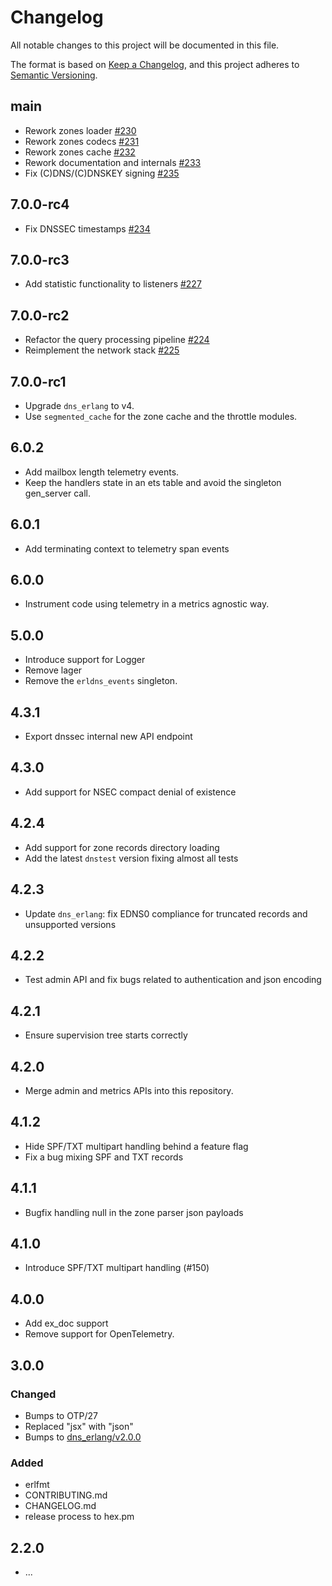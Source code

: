 # Changelog

All notable changes to this project will be documented in this file.

The format is based on [Keep a Changelog](https://keepachangelog.com/en/1.1.0/),
and this project adheres to [Semantic Versioning](https://semver.org/spec/v2.0.0.html).

## main

- Rework zones loader [#230](https://github.com/dnsimple/erldns/pull/230)
- Rework zones codecs [#231](https://github.com/dnsimple/erldns/pull/231)
- Rework zones cache [#232](https://github.com/dnsimple/erldns/pull/232)
- Rework documentation and internals [#233](https://github.com/dnsimple/erldns/pull/233)
- Fix (C)DNS/(C)DNSKEY signing [#235](https://github.com/dnsimple/erldns/pull/235)

## 7.0.0-rc4

- Fix DNSSEC timestamps [#234](https://github.com/dnsimple/erldns/pull/234)

## 7.0.0-rc3

- Add statistic functionality to listeners [#227](https://github.com/dnsimple/erldns/pull/227)

## 7.0.0-rc2

- Refactor the query processing pipeline [#224](https://github.com/dnsimple/erldns/pull/224)
- Reimplement the network stack [#225](https://github.com/dnsimple/erldns/pull/225)

## 7.0.0-rc1

- Upgrade `dns_erlang` to v4.
- Use `segmented_cache` for the zone cache and the throttle modules.

## 6.0.2

- Add mailbox length telemetry events.
- Keep the handlers state in an ets table and avoid the singleton gen_server call.

## 6.0.1

- Add terminating context to telemetry span events

## 6.0.0

- Instrument code using telemetry in a metrics agnostic way.

## 5.0.0

- Introduce support for Logger
- Remove lager
- Remove the `erldns_events` singleton.

## 4.3.1

- Export dnssec internal new API endpoint

## 4.3.0

- Add support for NSEC compact denial of existence

## 4.2.4

- Add support for zone records directory loading
- Add the latest `dnstest` version fixing almost all tests

## 4.2.3

- Update `dns_erlang`: fix EDNS0 compliance for truncated records and unsupported versions

## 4.2.2

- Test admin API and fix bugs related to authentication and json encoding

## 4.2.1

- Ensure supervision tree starts correctly

## 4.2.0

- Merge admin and metrics APIs into this repository.

## 4.1.2

- Hide SPF/TXT multipart handling behind a feature flag
- Fix a bug mixing SPF and TXT records

## 4.1.1

- Bugfix handling null in the zone parser json payloads

## 4.1.0

- Introduce SPF/TXT multipart handling (#150)

## 4.0.0

- Add ex_doc support
- Remove support for OpenTelemetry.

## 3.0.0

### Changed

- Bumps to OTP/27
- Replaced "jsx" with "json"
- Bumps to [dns_erlang/v2.0.0](https://hex.pm/packages/dns_erlang/2.0.0)

### Added

- erlfmt
- CONTRIBUTING.md
- CHANGELOG.md
- release process to hex.pm

## 2.2.0

- ...
